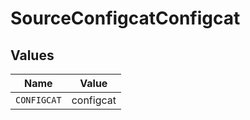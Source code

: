 # SourceConfigcatConfigcat


## Values

| Name        | Value       |
| ----------- | ----------- |
| `CONFIGCAT` | configcat   |